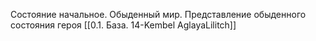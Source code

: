 Состояние начальное. Обыденный мир. Представление обыденного состояния героя
[[0.1. База. 14-Kembel AglayaLilitch]]

